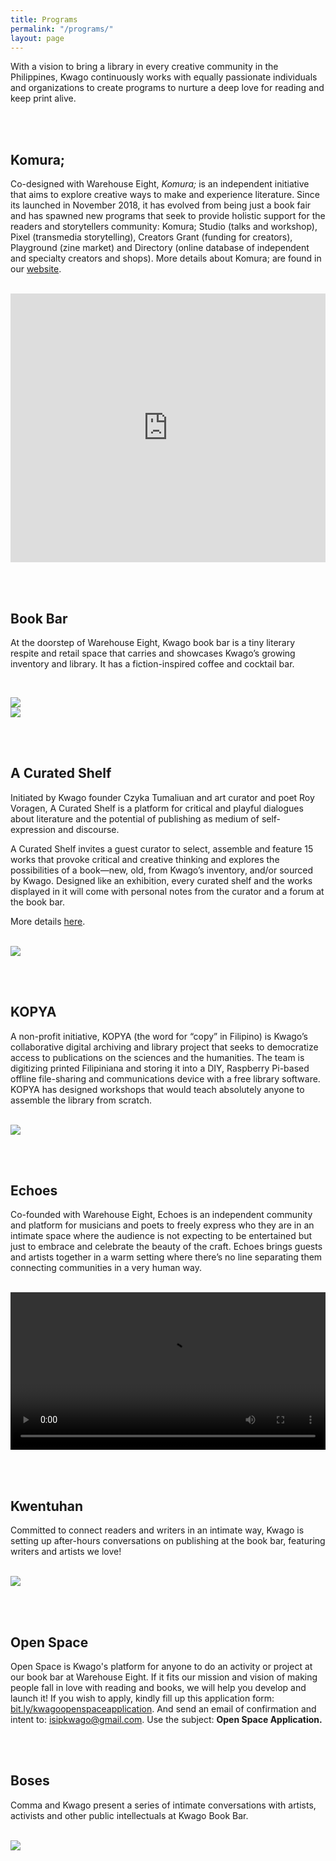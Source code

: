 ```yaml
---
title: Programs
permalink: "/programs/"
layout: page
---
```


With a vision to bring a library in every creative community in the Philippines, Kwago continuously works with equally passionate individuals and organizations to create programs to nurture a deep love for reading and keep print alive.

<br /><br />

Komura;
-------------

Co-designed with Warehouse Eight, *Komura;* is an independent initiative that aims to explore creative ways to make and experience literature. Since its launched in November 2018, it has evolved from being just a book fair and has spawned new programs that seek to provide holistic support for the readers and storytellers community: Komura; Studio (talks and workshop), Pixel (transmedia storytelling), Creators Grant (funding for creators), Playground (zine market) and Directory (online database of independent and specialty creators and shops). More details about Komura; are found in our [website](http://www.hellokomura.com).


<br />
<iframe width="100%" height="430" src="https://www.youtube.com/embed/AwgBz8ghyAs" frameborder="0" allow="autoplay; encrypted-media" allowfullscreen></iframe>


<br /><br />

Book Bar
-------------

At the doorstep of Warehouse Eight, Kwago book bar is a tiny literary respite and retail space that carries and showcases Kwago’s growing inventory and library. It has a fiction-inspired coffee and cocktail bar.

<br />

<img src="../assets/media/book-bar-1.jpg" /> <br />
<img src="../assets/media/book-bar-2.jpg" />

<br /><br />

A Curated Shelf
-------------

Initiated by Kwago founder Czyka Tumaliuan and art curator and poet Roy Voragen, A Curated Shelf is a platform for critical and playful dialogues about literature and the potential of publishing as medium of self-expression and discourse.

A Curated Shelf invites a guest curator to select, assemble and feature 15 works that provoke critical and creative thinking and explores the possibilities of a book—new, old, from Kwago’s inventory, and/or sourced by Kwago. Designed like an exhibition, every curated shelf and the works displayed in it will come with personal notes from the curator and a forum at the book bar.

More details [here](https://isipkwago.com/curated-shelf/).

<br />

<img src="../assets/media/curated-shelf-1.jpg" />

<br /><br />

KOPYA
-------------

A non-profit initiative, KOPYA (the word for “copy” in Filipino) is Kwago’s collaborative digital archiving and library project that seeks to democratize access to publications on the sciences and the humanities. The team is digitizing printed Filipiniana and storing it into a DIY, Raspberry Pi-based offline file-sharing and communications device with a free library software. KOPYA has designed workshops that would teach absolutely anyone to assemble the library from scratch.

<br />

<img src="../assets/media/kopya-1.jpg" />

<br /><br />

Echoes
-------------

Co-founded with Warehouse Eight, Echoes is an independent community and platform for musicians and poets to freely express who they are in an intimate space where the audience is not expecting to be entertained but just to embrace and celebrate the beauty of the craft. Echoes brings guests and artists together in a warm setting where there’s no line separating them connecting communities in a very human way.

<br />

<video width="100%" controls>
  <source src="../assets/media/echoes-warehouse.webm" type="video/webm">
  <source src="../assets/media/echoes-warehouse.mp4" type="video/mp4">
</video>

<br /><br />

Kwentuhan
-------------

Committed to connect readers and writers in an intimate way, Kwago is setting up after-hours conversations on publishing at the book bar, featuring writers and artists we love!

<br />

<img src="../assets/media/kwentuhan-1.jpg" />

<br /><br />

Open Space
-------------

Open Space is Kwago's platform for anyone to do an activity or project at our book bar at Warehouse Eight. If it fits our mission and vision of making people fall in love with reading and books, we will help you develop and launch it!
If you wish to apply, kindly fill up this application form: [bit.ly/kwagoopenspaceapplication](bit.ly/kwagoopenspaceapplication). And send an email of confirmation and intent to: <a href="mailto:isipkwago@gmail.com">isipkwago@gmail.com</a>. Use the subject: <strong>Open Space Application.</strong>

<br /><br />

Boses
-------------

Comma and Kwago present a series of intimate conversations with artists, activists and other public intellectuals at Kwago Book Bar.

<br />

<img src="../assets/media/boses-1.jpg" />
